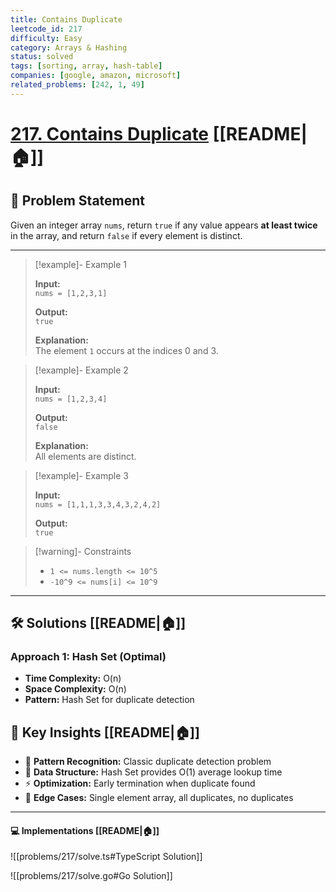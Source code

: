 ```yaml
---
title: Contains Duplicate
leetcode_id: 217
difficulty: Easy
category: Arrays & Hashing
status: solved
tags: [sorting, array, hash-table]
companies: [google, amazon, microsoft]
related_problems: [242, 1, 49]
---
```


# [217. Contains Duplicate](https://leetcode.com/problems/contains-duplicate/description/) [[README|🏠]]

## 📝 Problem Statement

Given an integer array `nums`, return `true` if any value appears **at least twice** in the array, and return `false` if every element is distinct.

---

> [!example]- Example 1
>
> **Input:**  
> `nums = [1,2,3,1]`
>
> **Output:**  
> `true`
>
> **Explanation:**  
> The element `1` occurs at the indices 0 and 3.

> [!example]- Example 2
>
> **Input:**  
> `nums = [1,2,3,4]`
>
> **Output:**  
> `false`
>
> **Explanation:**  
> All elements are distinct.

> [!example]- Example 3
>
> **Input:**  
> `nums = [1,1,1,3,3,4,3,2,4,2]`
>
> **Output:**  
> `true`

> [!warning]- Constraints
>
> - `1 <= nums.length <= 10^5`
> - `-10^9 <= nums[i] <= 10^9`

---

## 🛠️ Solutions [[README|🏠]]

### Approach 1: Hash Set (Optimal)

- **Time Complexity:** O(n)
- **Space Complexity:** O(n)
- **Pattern:** Hash Set for duplicate detection

## 🔑 Key Insights [[README|🏠]]

- 🧠 **Pattern Recognition:** Classic duplicate detection problem
- 🔧 **Data Structure:** Hash Set provides O(1) average lookup time
- ⚡ **Optimization:** Early termination when duplicate found
- 🎯 **Edge Cases:** Single element array, all duplicates, no duplicates

---

#### 💻 Implementations [[README|🏠]]

![[problems/217/solve.ts#TypeScript Solution]]

![[problems/217/solve.go#Go Solution]]
